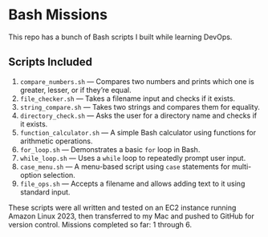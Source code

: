 # Bash Missions

This repo has a bunch of Bash scripts I built while learning DevOps.

## Scripts Included

1. `compare_numbers.sh` — Compares two numbers and prints which one is greater, lesser, or if they’re equal.
2. `file_checker.sh` — Takes a filename input and checks if it exists.
3. `string_compare.sh` — Takes two strings and compares them for equality.
4. `directory_check.sh` — Asks the user for a directory name and checks if it exists.
5. `function_calculator.sh` — A simple Bash calculator using functions for arithmetic operations.
6. `for_loop.sh` — Demonstrates a basic `for` loop in Bash.
7. `while_loop.sh` — Uses a `while` loop to repeatedly prompt user input.
8. `case_menu.sh` — A menu-based script using `case` statements for multi-option selection.
9. `file_ops.sh` — Accepts a filename and allows adding text to it using standard input.

These scripts were all written and tested on an EC2 instance running Amazon Linux 2023, then transferred to my Mac and pushed to GitHub for version control. Missions completed so far: 1 through 6. 
